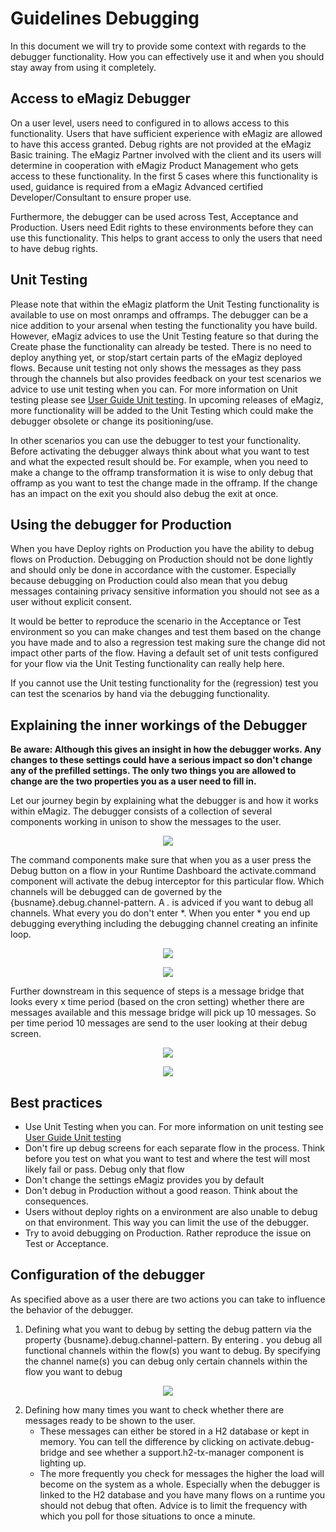 # Guidelines Debugging

In this document we will try to provide some context with regards to the debugger functionality. How you can effectively use it and when you should stay away from using it completely.


## Access to eMagiz Debugger
On a user level, users need to configured in to allows access to this functionality. Users that have sufficient experience with eMagiz are allowed to have this access granted. Debug rights are not provided at the eMagiz Basic training. The eMagiz Partner involved with the client and its users will determine in cooperation with eMagiz Product Management who gets access to these functionality. In the first 5 cases where this functionality is used, guidance is required from a eMagiz Advanced certified Developer/Consultant to ensure proper use. 

Furthermore, the debugger can be used across Test, Acceptance and Production. Users need Edit rights to these environments before they can use this functionality. This helps to grant access to only the users that need to have debug rights.

## Unit Testing
Please note that within the eMagiz platform the Unit Testing functionality is available to use on most onramps and offramps. The debugger can be a nice addition to your arsenal when testing the functionality you have build. However, eMagiz advices to use the Unit Testing feature so that during the Create phase the functionality can already be tested. There is no need to deploy anything yet, or stop/start certain parts of the eMagiz deployed flows. Because unit testing not only shows the messages as they pass through the channels but also provides feedback on your test scenarios we advice to use unit testing when you can. For more information on Unit testing please see [User Guide Unit testing](archive-candidate-userguide-unitttest.md). In upcoming releases of eMagiz, more functionality will be added to the Unit Testing which could make the debugger obsolete or change its positioning/use. 

In other scenarios you can use the debugger to test your functionality. Before activating the debugger always think about what you want to test and what the expected result should be.
For example, when you need to make a change to the offramp transformation it is wise to only debug that offramp as you want to test the change made in the offramp. If the change has an impact on the exit you should also debug the exit at once.

## Using the debugger for Production
When you have Deploy rights on Production you have the ability to debug flows on Production. Debugging on Production should not be done lightly and should only be done in accordance with the customer. Especially because debugging on Production could also mean that you debug messages containing privacy sensitive information you should not see as a user without explicit consent.

It would be better to reproduce the scenario in the Acceptance or Test environment so you can make changes and test them based on the change you have made and to also a regression test making sure the change did not impact other parts of the flow. Having a default set of unit tests configured for your flow via the Unit Testing functionality can really help here.

If you cannot use the Unit testing functionality for the (regression) test you can test the scenarios by hand via the debugging functionality.


## Explaining the inner workings of the Debugger 

**Be aware: Although this gives an insight in how the debugger works. Any changes to these settings could have a serious impact so don't change any of the prefilled settings. The only two things you are allowed to change are the two properties you as a user need to fill in.**

Let our journey begin by explaining what the debugger is and how it works within eMagiz. 
The debugger consists of a collection of several components working in unison to show the messages to the user.

<p align="center"><img src="../../img/howto/debugging-guidelines-0.png"></p>

The command components make sure that when you as a user press the Debug button on a flow in your Runtime Dashboard the activate.command component will activate the debug interceptor for this particular flow. Which channels will be debugged can de governed by the {busname}.debug.channel-pattern. A *.* is adviced if you want to debug all channels. What every you do don't enter *. When you enter * you end up debugging everything including the debugging channel creating an infinite loop.

<p align="center"><img src="../../img/howto/debugging-guidelines-1.png"></p>

<p align="center"><img src="../../img/howto/debugging-guidelines-2.png"></p>

Further downstream in this sequence of steps is a message bridge that looks every x time period (based on the cron setting) whether there are messages available and this message bridge will pick up 10 messages. So per time period 10 messages are send to the user looking at their debug screen.

<p align="center"><img src="../../img/howto/debugging-guidelines-3.png"></p>

<p align="center"><img src="../../img/howto/debugging-guidelines-4.png"></p>

## Best practices

- Use Unit Testing when you can. For more information on unit testing see [User Guide Unit testing](archive-candidate-userguide-unitttest.md)
- Don't fire up debug screens for each separate flow in the process. Think before you test on what you want to test and where the test will most likely fail or pass. Debug only that flow
- Don't change the settings eMagiz provides you by default
- Don't debug in Production without a good reason. Think about the consequences.
- Users without deploy rights on a environment are also unable to debug on that environment. This way you can limit the use of the debugger.
- Try to avoid debugging on Production. Rather reproduce the issue on Test or Acceptance.

## Configuration of the debugger

As specified above as a user there are two actions you can take to influence the behavior of the debugger.

1. Defining what you want to debug by setting the debug pattern via the property {busname}.debug.channel-pattern. By entering *.* you debug all functional channels within the flow(s) you want to debug. By specifying the channel name(s) you can debug only certain channels within the flow you want to debug

<p align="center"><img src="../../img/howto/debugging-guidelines-5.png"></p>

2. Defining how many times you want to check whether there are messages ready to be shown to the user. 
	-	These messages can either be stored in a H2 database or kept in memory. You can tell the difference by clicking on activate.debug-bridge and see whether a support.h2-tx-manager component is lighting up.
	-	The more frequently you check for messages the higher the load will become on the system as a whole. Especially when the debugger is linked to the H2 database and you have many flows on a runtime you should not debug that often. Advice is to limit the frequency with which you poll for those situations to once a minute.
